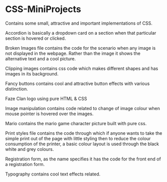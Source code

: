 # CSS-MiniProjects
Contains some small, attractive and important implementations of CSS. 

Accordion is basically a dropdown card on a section when that particular section is hovered or clicked.

Broken Images file contains the code for the scenario when any image is not displayed in the webpage. 
Rather than the image it shows the alternative text and a cool picture.

Clipping images contains css code which makes different shapes and has images in its background.
     
Fancy buttons contains cool and attractive button effects with various distinction.

Faze Clan logo using pure HTML & CSS

Image manipulation contains code related to change of image colour when mouse pointer is hovered over the images.

Mario contains the mario game character picture built with pure css.

Print styles file contains the code through which if anyone wants to take the simple print out of the page with little styling then to reduce the colour consumption of the printer, a basic colour layout is used through the black white and grey colours.     

Registration form, as the name specifies it has the code for the front end of a registration form.

Typography contains cool text effects related.
